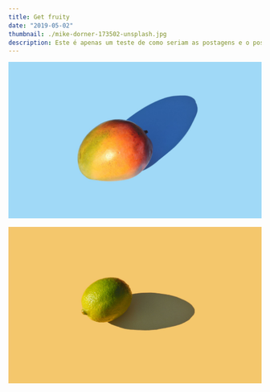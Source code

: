 ```yaml
---
title: Get fruity
date: "2019-05-02"
thumbnail: ./mike-dorner-173502-unsplash.jpg
description: Este é apenas um teste de como seriam as postagens e o possivel detalhamento do cardápio
---
```


![Fruits](./mike-dorner-173503-unsplash.jpg)

<div class="kg-card kg-image-card kg-width-wide">

![Fruits](./mike-dorner-173504-unsplash.jpg)

</div>